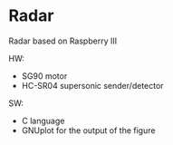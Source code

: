# Radar
Radar based on Raspberry III

HW:
- SG90 motor 
- HC-SR04 supersonic sender/detector

SW: 
- C language
- GNUplot for the output of the figure

